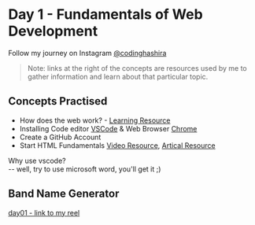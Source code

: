 # Day 1 - Fundamentals of Web Development

Follow my journey on Instagram [@codinghashira](https://instagram.com/codinghashira)<br>

> Note: links at the right of the concepts are resources used by me to gather information and learn about that particular topic.

## Concepts Practised

- How does the web work? - [Learning Resource](https://developer.mozilla.org/en-US/docs/Learn/Common_questions/Web_mechanics/How_does_the_Internet_work)
- Installing Code editor [VSCode](https://code.visualstudio.com/) & Web Browser [Chrome](https://www.google.com/chrome/)
- Create a GitHub Account
- Start HTML Fundamentals
  [Video Resource](https://www.youtube.com/watch?v=UB1O30fR-EE&ab_channel=TraversyMedia), [Artical Resource](https://developer.mozilla.org/en-US/docs/Learn/Getting_started_with_the_web/HTML_basics)

Why use vscode? <br>
-- well, try to use microsoft word, you'll get it ;)

## Band Name Generator

[day01 - link to my reel](https://www.instagram.com/p/Cxxit4GNfms/)
